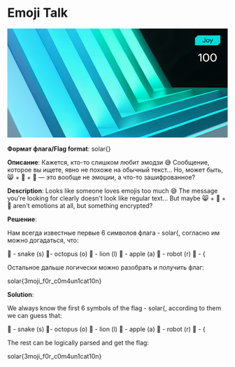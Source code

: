 # Emoji Talk

![alt text](Joy.jpg)

**Формат флага/Flag format**: solar{}

**Описание**: 
Кажется, кто-то слишком любит эмодзи 😅
Сообщение, которое вы ищете, явно не похоже на обычный текст... Но, может быть, 😸 + 🎉 + 🐍 — это вообще не эмоции, а что-то зашифрованное?

**Description**: 
Looks like someone loves emojis too much 😅
The message you're looking for clearly doesn't look like regular text... But maybe 😸 + 🎉 + 🐍 aren't emotions at all, but something encrypted?

**Решение**:

Нам всегда известные первые 6 символов флага - solar{, согласно им можно догадаться, что:

🐍 - snake (s)
🐙- octopus (o)
🦁 - lion (l)
🍎 - apple (a)
🤖 - robot (r)
🧩 - {

Остальное дальше логически можно разобрать и получить флаг:

solar{3moji_f0r_c0m4un1cat10n}

**Solution**:

We always know the first 6 symbols of the flag - solar{, according to them we can guess that:

🐍 - snake (s)
🐙- octopus (o)
🦁 - lion (l)
🍎 - apple (a)
🤖 - robot (r)
🧩 - {

The rest can be logically parsed and get the flag:

solar{3moji_f0r_c0m4un1cat10n}